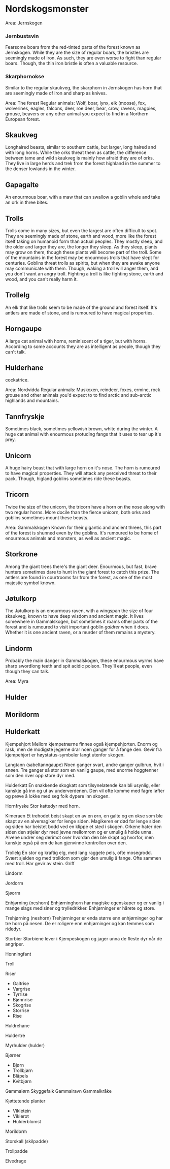 # Nordskogsmonster

Area: Jernskogen

### Jernbustsvin
Fearsome boars from the red-tinted parts of the forest known as Jernskogen. While they are the size of regular boars, the bristles are seemingly made of iron. As such, they are even worse to fight than regular boars. Though, the thin iron bristle is often a valuable resource. 

### Skarphornokse
Similar to the regular skaukveg, the skarphorn in Jernskogen has horn that are seemingly made of iron and sharp as knives.

Area: The forest
Regular animals:
Wolf, boar, lynx, elk (moose), fox, wolverines, eagles, falcons, deer, roe deer, bear, crow, ravens, magpies, grouse, beavers or any other animal you expect to find in a Northern European forest. 


## Skaukveg
Longhaired beasts, similar to southern cattle, but larger, long haired and with long horns. While the orks threat them as cattle, the difference between tame and wild skaukveg is mainly how afraid they are of orks. They live in large herds and trek from the forest highland in the summer to the denser lowlands in the winter. 

## Gapagalte 
An enourmous boar, with a maw that can swallow a goblin whole and take an ork in three bites. 

## Trolls
Trolls come in many sizes, but even the largest are often difficult to spot. They are seemingly made of stone, earth and wood, more like the forest itself taking on humanoid form than actual peoples. They mostly sleep, and the older and larger they are, the longer they sleep. As they sleep, plants may grow on them, though these plants will become part of the troll. Some of the mountains in the forest may be enourmous trolls that have slept for centuries. Goblins threat trolls as spirits, but when they are awake anyone may communicate with them. Though, waking a troll will anger them, and you don't want an angry troll. Fighting a troll is like fighting stone, earth and wood, and you can't really harm it. 

## Trollelg
An elk that like trolls seem to be made of the ground and forest itself. It's antlers are made of stone, and is rumoured to have magical properties.


## Horngaupe
A large cat animal with horns, reminiscent of a tiger, but with horns. According to some accounts they are as intelligent as people, though they can't talk. 

## Hulderhane
cockatrice.


Area: Nordvidda
Regular animals: Muskoxen, reindeer, foxes, ermine, rock grouse and other animals you'd expect to to find arctic and sub-arctic highlands and mountains. 


## Tannfryskje
Sometimes black, sometimes yellowish brown, white during the winter. A huge cat animal with enourmous protuding fangs that it uses to tear up it's prey. 


## Unicorn
A huge hairy beast that with large horn on it's nose. The horn is rumoured to have magical properties. They will attack any perceived threat to their pack. Though, higland goblins sometimes ride these beasts.

## Tricorn
Twice the size of the unicorn, the tricorn have a horn on the nose along with two regular horns. More docile than the fierce unicorn, both orks and goblins sometimes mount these beasts. 


Area: Gammalskogen
Known for their gigantic and ancient threes, this part of the forest is shunned even by the goblins. It's rumoured to be home of enourmous animals and monsters, as well as ancient magic. 

## Storkrone
Among the giant trees there's the giant deer. Enourmous, but fast, brave hunters sometimes dare to hunt in the giant forest to catch this prize. The antlers are found in courtrooms far from the forest, as one of the most majestic symbol known.

## Jøtulkorp
The Jøtulkorp is an enourmous raven, with a wingspan the size of four skaukveg, known to have deep wisdom and ancient magic. It lives somewhere in Gammalskogen, but sometimes it roams other parts of the forest and is rumoured to visit important goblin _galdrer_ when it does. Whether it is one ancient raven, or a murder of them remains a mystery. 

## Lindorm
Probably the main danger in Gammalskogen, these enourmous wyrms have sharp swordlong teeth and spit acidic poison. They'll eat people, even though they can talk. 

Area: Myra

## Hulder

## Morildorm

## Hulderkatt



Kjempehjort
Mellom kjempetrærne finnes også kjempehjorten. Enorm og rask, men de modigste jegerne drar noen ganger for å fange den. Gevir fra kjempehjort er høystatus-symboler langt utenfor skogen. 


Langtann (sabeltanngaupe)
Noen ganger svart, andre ganger gulbrun, hvit i snøen. Tre ganger så stor som en vanlig gaupe, med enorme hoggtenner som den river opp store dyr med. 


Hulderkatt 
En snakkende skogkatt som tilsynelatende kan bli usynlig, eller kanskje gå inn og ut av underverdenen. Den vil ofte komme med fagre løfter og prøve å lokke med seg folk dypere inn skogen. 

Hornfryske
Stor kattedyr med horn. 


Kimeraen 
Et trehodet beist skapt en av en ørn, en galte og en okse som ble skapt av en alvemagiker for lenge siden. Magikeren er død for lenge siden og siden har beistet bodd ved en klippe et sted i skogen. Orkene hater den siden den stjeler dyr med jevne mellomrom og er umulig å holde unna. Alvene undrer seg derimot over hvordan den ble skapt og hvorfor, men kanskje også på om de kan gjenvinne kontrollen over den.




Trollelg 
En stor og kraftig elg, med lang raggete pels, ofte mosegrodd. Svært sjelden og med trolldom som gjør den umulig å fange. Ofte sammen med troll. Har gevir av stein.
Griff

Lindorm

Jordorm 

Sjøorm 

Enhjørning (neshorn)
Enhjørninghorn har magiske egenskaper og er vanlig i mange slags medisiner og trylledrikker. Enhjørninger er hårete og store.

Trehjørning (neshorn)
Trehjørninger er enda større enn enhjørninger og har tre horn på nesen. De er roligere enn enhjørninger og kan temmes som ridedyr.

Storbier 
Storbiene lever i Kjempeskogen og jager unna de fleste dyr når de angriper. 

Honningfant 

Troll

Riser

- Galtrise
- Vargrise 
- Tyrrise 
- Bjønnrise 
- Skogrise 
- Storrise 
- Rise 

Huldrehane 

Huldertre

Myrhulder (hulder)

Bjørner 

- Bjørn
- Trollbjørn 
- Blåpels 
- Kvitbjørn 

Gammalørn
Skyggefalk 
Gammalravn 
Gammalkråke 

Kjøttetende planter 

- Vikletein
- Viklerot 
- Hulderblomst 

Morildorm

Storskall (skilpadde)

Trollpadde 

Elvedrage 















